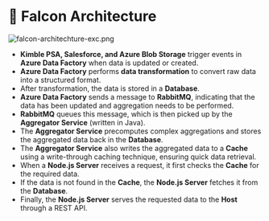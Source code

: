 # 🚀 Falcon Architecture


![falcon-architechture-exc.png](https://prod-files-secure.s3.us-west-2.amazonaws.com/2218d451-9074-449a-9e14-4ae157871206/1c5c9930-f6f6-4a85-9a15-81a64569ec14/falcon-architechture-exc.png?X-Amz-Algorithm=AWS4-HMAC-SHA256&X-Amz-Content-Sha256=UNSIGNED-PAYLOAD&X-Amz-Credential=ASIAZI2LB466ZECYUPFW%2F20250215%2Fus-west-2%2Fs3%2Faws4_request&X-Amz-Date=20250215T004926Z&X-Amz-Expires=3600&X-Amz-Security-Token=IQoJb3JpZ2luX2VjEBAaCXVzLXdlc3QtMiJGMEQCIBuagaSDiHb1RIfjpbpA4Pl%2F%2Bf7ssUv96G6Ev0TUqs%2FEAiA%2F4BU4VHEc1Jmmx7eXJO9fBWzXWVRnQVMFBp9vQygdKCr%2FAwg5EAAaDDYzNzQyMzE4MzgwNSIMRn15Lh4VYukYJvsvKtwDhPKQZ1flQMf3iG6g1zFD8o2fGMZw0YE6KS8NPCHUNjRk39e8oliMuELlZhdM8%2F7RIZpDuSziT7urNrzfs5MRX4g%2F68lzORrAFQuIg24cfE7L%2FfIyw20%2FG6yokUzCZYVzVhCXJj5Fi8rQc0Q9ETeknxAO0cN9iDhZ1IAVdEAqifNG6U4Gu0PDIp4C4Ysm66iz1OYuLtBqgVuMXBgRWj3NHoUN7S7ZMOdggeVrLhcfJSPUV2JP%2F6VDb9hu5SfeHc9RCDZJPYJlzPguXkzS3BSe3PZ9xqHtBFVwDfDxb0WjqOQ0Bs5QQGG1fPVuhHE4rFdzZ7%2Bux2ojfs84dAr7b0aMcUVal3HfAef5OoRV2xr%2FJPYOIDUuH6Bfyg7CcKRTRBQBulG07dF50ZR39uN9Cg3lsnT%2BoL8lurKcY9YeXXReMJMY4MKRjHnWQbyGciuILHCbqqnPcq1V3gd4zWVdLkImCqVdA%2FqzpaHMYqBkQytgAhCMOYJEi%2FlUyQFBh%2FqnreIWvfkk4%2FATd%2FbPB5vObFSFN8DJvAaWD3GWx8SRnxLOKR28TGmfFjTn1cwslCBVRoqJZB1xtl5tUeQrzqvcZINMXh6nCXR5fZ3ldaoRTla8DYCoiH8FYpPtjZ4LPwow3rK%2FvQY6pgGUQqGIxZGsWp%2FcCBfi6TscpMxVVs1v24Fv1N3TXOwoZaO4d2kezvpjbHl8XulZ7grjXERRqQ1L2X174PaEtt0uv%2FPJCdapZGYoiqV3qEad3mySr1w7I%2FuLPwdaUw4Y00%2FkDbhcciQMqZ1SV5VeByxLHwGgoxbD2eTlleVmsULBIGaQEoTFUuuBJ%2FOYz0l2UHBTbJSvy56dGhhKjHdK3xD0ZUZg1NXL&X-Amz-Signature=67389976efb755d4c51de6914345054f288eaaee0750f0e49e0628fcaf51451b&X-Amz-SignedHeaders=host&x-id=GetObject)

- **Kimble PSA, Salesforce, and Azure Blob Storage** trigger events in **Azure Data Factory** when data is updated or created.
- **Azure Data Factory** performs **data transformation** to convert raw data into a structured format.
- After transformation, the data is stored in a **Database**.
- **Azure Data Factory** sends a message to **RabbitMQ**, indicating that the data has been updated and aggregation needs to be performed.
- **RabbitMQ** queues this message, which is then picked up by the **Aggregator Service** (written in Java).
- The **Aggregator Service** precomputes complex aggregations and stores the aggregated data back in the **Database**.
- The **Aggregator Service** also writes the aggregated data to a **Cache** using a write-through caching technique, ensuring quick data retrieval.
- When a **Node.js Server** receives a request, it first checks the **Cache** for the required data.
- If the data is not found in the **Cache**, the **Node.js Server** fetches it from the **Database**.
- Finally, the **Node.js Server** serves the requested data to the **Host** through a REST API.
